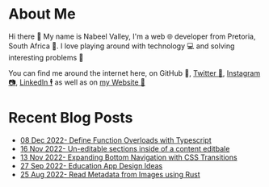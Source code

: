 # About Me

Hi there 👋 My name is Nabeel Valley, I'm a web 🌐 developer from Pretoria, South Africa 📍. I love playing around with technology 💻 and solving interesting problems 🔎

You can find me around the internet here, on GitHub 🐙, [Twitter 🐤](https://twitter.com/not_nabeel/), [Instagram 📷](https://www.instagram.com/nabeelvalley/), [LinkedIn 🕴](https://za.linkedin.com/in/nabeelvalley) as well as on [my Website 🎨](https://nabeelvalley.co.za/)

# Recent Blog Posts
<!-- BLOG-POST-LIST:START -->
- [08 Dec 2022- Define Function Overloads with Typescript](https://nabeelvalley.co.za/blog/2022/08-12/typescript-function-overloads/)
- [16 Nov 2022- Un-editable sections inside of a content editbale](https://nabeelvalley.co.za/blog/2022/16-11/uneditable-sections-inside-of-conteneditable/)
- [13 Nov 2022- Expanding Bottom Navigation with CSS Transitions](https://nabeelvalley.co.za/blog/2022/13-11/svelte-expanding-nav/)
- [27 Sep 2022- Education App Design Ideas](https://nabeelvalley.co.za/blog/2022/27-09/open-education-app/)
- [25 Aug 2022- Read Metadata from Images using Rust](https://nabeelvalley.co.za/blog/2022/25-08/read-image-metadata/)<!-- BLOG-POST-LIST:END -->
